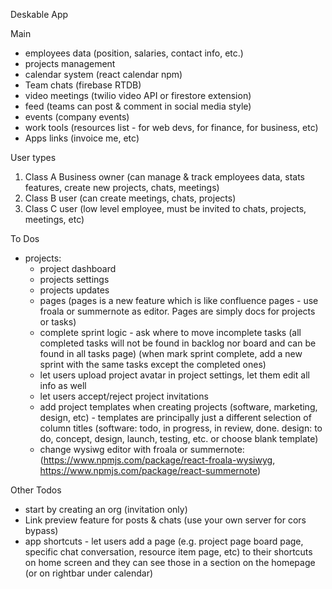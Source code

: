 Deskable App

Main
- employees data (position, salaries, contact info, etc.)
- projects management 
- calendar system (react calendar npm)
- Team chats (firebase RTDB)
- video meetings (twilio video API or firestore extension)
- feed (teams can post & comment in social media style)
- events (company events) 
- work tools (resources list - for web devs, for finance, for business, etc)
- Apps links (invoice me, etc)

User types
1. Class A Business owner (can manage & track employees data, stats features, create new projects, chats, meetings)
2. Class B user (can create meetings, chats, projects)
3. Class C user (low level employee, must be invited to chats, projects, meetings, etc)


To Dos
- projects:
  - project dashboard
  - projects settings
  - projects updates
  - pages (pages is a new feature which is like confluence pages - use froala or summernote as editor. Pages are simply docs for projects or tasks)
  - complete sprint logic - ask where to move incomplete tasks (all completed tasks will not be found in backlog nor board and can be found in all tasks page) (when mark sprint complete, add a new sprint with the same tasks except the completed ones)
  - let users upload project avatar in project settings, let them edit all info as well
  - let users accept/reject project invitations
  - add project templates when creating projects (software, marketing, design, etc) - templates are principally just a different selection of column titles (software: todo, in progress, in review, done. design: to do, concept, design, launch, testing, etc. or choose blank template)
  - change wysiwg editor with froala or summernote: (https://www.npmjs.com/package/react-froala-wysiwyg, https://www.npmjs.com/package/react-summernote)

Other Todos
- start by creating an org (invitation only)
- Link preview feature for posts & chats (use your own server for cors bypass)
- app shortcuts - let users add a page (e.g. project page board page, specific chat conversation, resource item page, etc) to their shortcuts on home screen and they can see those in a section on the homepage (or on rightbar under calendar)
